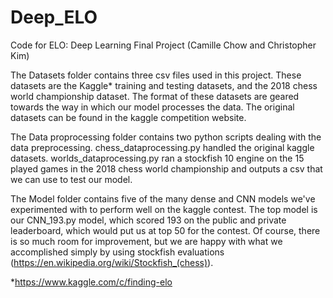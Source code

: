 # Deep_ELO
Code for ELO: Deep Learning Final Project (Camille Chow and Christopher Kim)

The Datasets folder contains three csv files used in this project.
These datasets are the Kaggle* training and testing datasets, and the 2018 chess world championship dataset.
The format of these datasets are geared towards the way in which our model processes the data.
The original datasets can be found in the kaggle competition website.

The Data proprocessing folder contains two python scripts dealing with the data preprocessing.
chess_dataprocessing.py handled the original kaggle datasets. 
worlds_dataprocessing.py ran a stockfish 10 engine on the 15 played games in the 2018 chess world championship
and outputs a csv that we can use to test our model.

The Model folder contains five of the many dense and CNN models we've experimented with to perform well on the 
kaggle contest. The top model is our CNN_193.py model, which scored 193 on the public and private leaderboard, which
would put us at top 50 for the contest. Of course, there is so much room for improvement, but we are happy with 
what we accomplished simply by using stockfish evaluations (https://en.wikipedia.org/wiki/Stockfish_(chess)). 

*https://www.kaggle.com/c/finding-elo